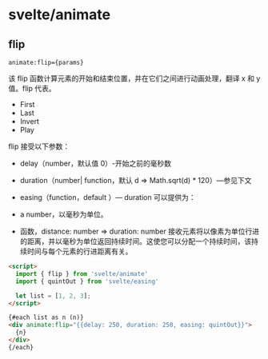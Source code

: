 # svelte/animate

## flip

```text
animate:flip={params}
```

该 flip 函数计算元素的开始和结束位置，并在它们之间进行动画处理，翻译 x 和 y 值。flip 代表。

- First
- Last
- Invert
- Play

flip 接受以下参数：

- delay（number，默认值 0）-开始之前的毫秒数
- duration（number| function，默认 d => Math.sqrt(d) \* 120）—参见下文
- easing（function，default ）—
  duration 可以提供为：

- a number，以毫秒为单位。
- 函数，distance: number => duration: number 接收元素将以像素为单位行进的距离，并以毫秒为单位返回持续时间。这使您可以分配一个持续时间，该持续时间与每个元素的行进距离有关。

```html
<script>
  import { flip } from 'svelte/animate'
  import { quintOut } from 'svelte/easing'

  let list = [1, 2, 3];
</script>

{#each list as n (n)}
<div animate:flip="{{delay: 250, duration: 250, easing: quintOut}}">
  {n}
</div>
{/each}
```
